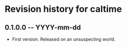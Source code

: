 # Revision history for caltime

## 0.1.0.0 -- YYYY-mm-dd

* First version. Released on an unsuspecting world.
